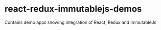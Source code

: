 # react-redux-immutablejs-demos
Contains demo apps showing integration of React, Redux and ImmutableJs
